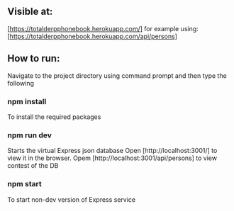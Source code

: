## Visible at:
[https://totalderpphonebook.herokuapp.com/]
for example using:
[https://totalderpphonebook.herokuapp.com/api/persons]

## How to run:

Navigate to the project directory using command prompt and then type the following

### npm install
To install the required packages

### npm run dev
Starts the virtual Express json database
Open [http://localhost:3001/] to view it in the browser.
Opem [http://localhost:3001/api/persons] to view contest of the DB

### npm start
To start non-dev version of Express service

